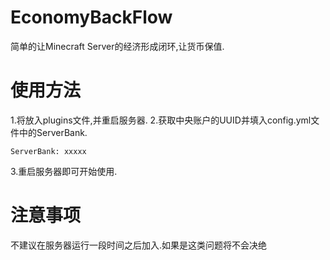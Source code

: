 # EconomyBackFlow
简单的让Minecraft Server的经济形成闭环,让货币保值.
# 使用方法
1.将放入plugins文件,并重启服务器.
2.获取中央账户的UUID并填入config.yml文件中的ServerBank.
```
ServerBank: xxxxx
```
3.重启服务器即可开始使用.
# 注意事项
不建议在服务器运行一段时间之后加入.如果是这类问题将不会决绝

